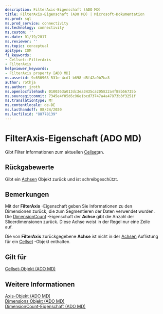 ```yaml
---
description: FilterAxis-Eigenschaft (ADO MD)
title: FilterAxis-Eigenschaft (ADO MD) | Microsoft-Dokumentation
ms.prod: sql
ms.prod_service: connectivity
ms.technology: connectivity
ms.custom: ''
ms.date: 01/19/2017
ms.reviewer: ''
ms.topic: conceptual
apitype: COM
f1_keywords:
- Cellset::FilterAxis
- FilterAxis
helpviewer_keywords:
- FilterAxis property [ADO MD]
ms.assetid: 9c656963-531e-4cd1-b698-d5f42a9b7ba3
author: rothja
ms.author: jroth
ms.openlocfilehash: 0100363a013dc3ea3435ca205822a4f88b56735b
ms.sourcegitcommit: 7345e4f05d6c06e1bcd73747a4a47873b3f3251f
ms.translationtype: MT
ms.contentlocale: de-DE
ms.lasthandoff: 08/24/2020
ms.locfileid: "88778139"
---
```

# <a name="filteraxis-property-ado-md"></a>FilterAxis-Eigenschaft (ADO MD)
Gibt Filter Informationen zum aktuellen [Cellset](./cellset-object-ado-md.md)an.  
  
## <a name="return-values"></a>Rückgabewerte  
 Gibt ein [Achsen](./axis-object-ado-md.md) Objekt zurück und ist schreibgeschützt.  
  
## <a name="remarks"></a>Bemerkungen  
 Mit der **FilterAxis** -Eigenschaft geben Sie Informationen zu den Dimensionen zurück, die zum Segmentieren der Daten verwendet wurden. Die [DimensionCount](./dimensioncount-property-ado-md.md) -Eigenschaft der **Achse** gibt die Anzahl der Slicerdimensionen zurück. Diese Achse weist in der Regel nur eine Zeile auf.  
  
 Die von **FilterAxis** zurückgegebene **Achse** ist nicht in der [Achsen](./axes-collection-ado-md.md) Auflistung für ein [Cellset](./cellset-object-ado-md.md) -Objekt enthalten.  
  
## <a name="applies-to"></a>Gilt für  
 [Cellset-Objekt (ADO MD)](./cellset-object-ado-md.md)  
  
## <a name="see-also"></a>Weitere Informationen  
 [Axis-Objekt (ADO MD)](./axis-object-ado-md.md)   
 [Dimensions Objekt (ADO MD)](./dimension-object-ado-md.md)   
 [DimensionCount-Eigenschaft (ADO MD)](./dimensioncount-property-ado-md.md)